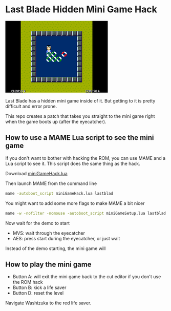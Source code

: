 # Last Blade Hidden Mini Game Hack

![screenshot](https://github.com/city41/lbmini/blob/main/screenshot.png?raw=true)

Last Blade has a hidden mini game inside of it. But getting to it is pretty difficult and error prone.

This repo creates a patch that takes you straight to the mini game right when the game boots up (after the eyecatcher).

## How to use a MAME Lua script to see the mini game

If you don't want to bother with hacking the ROM, you can use MAME and a Lua script to see it. This script
does the same thing as the hack.

Download [miniGameHack.lua](https://raw.githubusercontent.com/city41/lbmini/main/src/lua/miniGameHack.lua)

Then launch MAME from the command line

```sh
mame -autoboot_script miniGameHack.lua lastblad
```

You might want to add some more flags to make MAME a bit nicer

```sh
mame -w -nofilter -nomouse -autoboot_script miniGameSetup.lua lastblad
```

Now wait for the demo to start

- MVS: wait through the eyecatcher
- AES: press start during the eyecatcher, or just wait

Instead of the demo starting, the mini game will

## How to play the mini game

- Button A: will exit the mini game back to the cut editor if you don't use the ROM hack
- Button B: kick a life saver
- Button D: reset the level

Navigate Washizuka to the red life saver.
